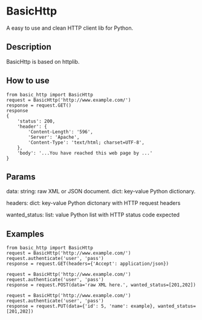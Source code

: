 BasicHttp
=========

A easy to use and clean HTTP client lib for Python.

Description
-----------

BasicHttp is based on httplib.

How to use
----------

    from basic_http import BasicHttp
    request = BasicHttp('http://www.example.com/')
    response = request.GET()
    response
    {
        'status': 200,
        'header': {
            'Content-Length': '596',
            'Server': 'Apache',
            'Content-Type': 'text/html; charset=UTF-8',
        },
        'body': '...You have reached this web page by ...'
    }

Params
------
data:
    string: raw XML or JSON document.
    dict: key-value Python dictionary.

headers:
    dict: key-value Python dictonary with HTTP request headers

wanted_status:
    list: value Python list with HTTP status code expected

Examples
--------

    from basic_http import BasicHttp
    request = BasicHttp('http://www.example.com/')
    request.authenticate('user', 'pass')
    response = request.GET(headers={'Accept': application/json})

    request = BasicHttp('http://www.example.com/')
    request.authenticate('user', 'pass')
    response = request.POST(data='raw XML here.', wanted_status=[201,202])

    request = BasicHttp('http://www.example.com/')
    request.authenticate('user', 'pass')
    response = request.PUT(data={'id': 5, 'name': example}, wanted_status=[201,202])

